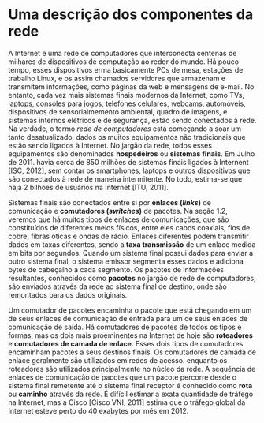 # Uma descrição dos componentes da rede

A Internet é uma rede de computadores que interconecta centenas de milhares de dispositivos de computação ao redor do mundo. Há pouco tempo, esses dispositivos erma basicamente PCs de mesa, estações de trabalho Linux, e os assim chamados servidores que armazenam e transmitem informações, como páginas da web e mensagens de e-mail. No entanto, cada vez mais sistemas finais modernos da Internet, como TVs, laptops, consoles para jogos, telefones celulares, webcams, automóveis, dispositivos de sensorialmemento ambiental, quadro de imagens, e sistemas internos elétricos e de segurança, estão sendo conectados à rede. Na verdade, o termo *rede de computadores* está começando a soar um tanto desatualizado, dados os muitos equipamentos não tradicionais que estão sendo ligados à Internet. No jargão da rede, todos esses equipamentos são denominados **hospedeiros** ou **sistemas finais**. Em Julho de 2011. havia cerca de 850 milhões de sistemas finais ligados à Internent [ISC, 2012], sem contar os smartphones, laptops e outros dispositivos que são conectados à rede de maneira intermitente. No todo, estima-se que haja 2 bilhões de usuários na Internet [ITU, 2011].

Sistemas finais são conectados entre si por **enlaces (*links*)** de comunicação e **comutadores (*switches*)** de pacotes. Na seção 1.2, veremos que há muitos tipos de enlaces de comunicações, que são constituídos de diferentes meios físicos, entre eles cabos coaxiais, fios de cobre, fibras óticas e ondas de rádio. Enlaces diferentes podem transmitir dados em taxas diferentes, sendo a **taxa transmissão** de um enlace medida em bits por segundos. Quando um sistema final possui dados para enviar a outro sistema final, o sistema emissor segmenta esses dados e adiciona bytes de cabeçalho a cada segmento. Os pacotes de informações resultantes, conhecidos como **pacotes** no jargão de rede de computadores, são enviados através da rede ao sistema final de destino, onde são remontados para os dados originais.

Um comutador de pacotes encaminha o pacote que está chegando em um de seus enlaces de comunicação de entrada para um de seus enlaces de comunicação de saída. Há comutadores de pacotes de todos os tipos e formas, mas os dois mais proeminentes na Internet de hoje são **roteadores** e **comutadores de camada de enlace**. Esses dois tipos de comutadores encaminham pacotes a seus destinos finais. Os comutadores de camada de enlace geralmente são utilizados em redes de acesso. enquanto os roteadores são utilizados principalmente no núcleo da rede. A sequência de enlaces de comunicação de pacotes que um pacote percorre desde o sistema final remetente até o sistema final receptor é conhecido como **rota** ou **caminho** através da rede. É difícil estimar a exata quantidade de tráfego na Internet, mas a Cisco [Cisco VNI, 2011] estima que o tráfego global da Internet esteve perto do 40 exabytes por mês em 2012.